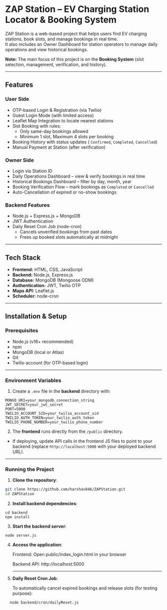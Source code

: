 # ZAP Station – EV Charging Station Locator & Booking System  

ZAP Station is a web-based project that helps users find EV charging stations, book slots, and manage bookings in real time.  
It also includes an Owner Dashboard for station operators to manage daily operations and view historical bookings.  

**Note:** The main focus of this project is on the **Booking System** (slot selection, management, verification, and history).  

---

## Features  

### User Side  
- OTP-based Login & Registration (via Twilio)  
- Guest Login Mode (with limited access)  
- Leaflet Map Integration to locate nearest stations  
- Slot Booking with rules:  
  - Only same-day bookings allowed  
  - Minimum 1 slot, Maximum 4 slots per booking  
- Booking History with status updates ( `Confirmed`, `Completed`, `Cancelled`)  
- Manual Payment at Station (after verification)  

### Owner Side  
- Login via Station ID  
- Daily Operations Dashboard – view & verify bookings in real time  
- Historical Bookings Dashboard – filter by day, month, year  
- Booking Verification Flow – mark bookings as `Completed` or `Cancelled`  
- Auto-Cancellation of expired or no-show bookings  

### Backend Features  
- Node.js + Express.js + MongoDB  
- JWT Authentication  
- Daily Reset Cron Job (node-cron)  
  - Cancels unverified bookings from past dates  
  - Frees up booked slots automatically at midnight  

---

## Tech Stack  

- **Frontend:** HTML, CSS, JavaScript  
- **Backend:** Node.js, Express.js  
- **Database:** MongoDB (Mongoose ODM)  
- **Authentication:** JWT, Twilio OTP  
- **Maps API:** Leaflet.js  
- **Scheduler:** node-cron  

---

## Installation & Setup

### Prerequisites

- Node.js (v16+ recommended)
- npm
- MongoDB (local or Atlas)
- Git
- Twilio account (for OTP-based login)

---

### Environment Variables

1. Create a `.env` file in the **backend** directory with:

```
MONGO_URI=your_mongodb_connection_string
JWT_SECRET=your_jwt_secret
PORT=5000
TWILIO_ACCOUNT_SID=your_twilio_account_sid
TWILIO_AUTH_TOKEN=your_twilio_auth_token
TWILIO_PHONE_NUMBER=your_twilio_phone_number
```


2. The **frontend** runs directly from the `/public` directory.  
- If deploying, update API calls in the frontend JS files to point to your backend (replace `http://localhost:5000` with your deployed backend URL).

---

### Running the Project

1. **Clone the repository**:

```bash
git clone https://github.com/harshav846/ZAPStation.git
cd ZAPStation
```


2. **Install backend dependencies**:
```
cd backend
npm install
```
3. **Start the backend server**:
```
node server.js
```
4. **Access the application**:

    Frontend: Open public/index_login.html in your browser

    Backend API: http://localhost:5000
   
   ---
   

 5. **Daily Reset Cron Job**:
  
    To automatically cancel expired bookings and release slots (for testing purpose):
  ```
    node backend/cron/dailyReset.js
